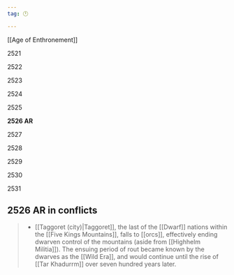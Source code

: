 ```yaml
---
tag: 🕛

---
```

[[Age of Enthronement]]


2521

2522

2523

2524

2525

**2526 AR**

2527

2528

2529

2530

2531



## 2526 AR in conflicts

>  - [[Taggoret (city)|Taggoret]], the last of the [[Dwarf]] nations within the [[Five Kings Mountains]], falls to [[orcs]], effectively ending dwarven control of the mountains (aside from [[Highhelm Militia]]). The ensuing period of rout became known by the dwarves as the [[Wild Era]], and would continue until the rise of [[Tar Khadurrm]] over seven hundred years later.






